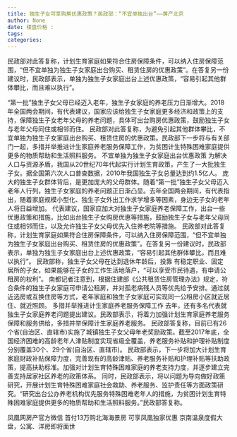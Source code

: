 ```yaml
---
title: 独生子女可享购房优惠政策？民政部：“不宜单独出台”——房产北京
author: None
date: 楼盘价格 : 
tags: 
categories: 
---
```

民政部对此答复称，计划生育家庭如果符合住房保障条件，可以纳入住房保障范围，“但不宜单独为独生子女家庭出台购买、租赁住房的优惠政策”。在答复另一份建议时，民政部表示，单独为独生子女家庭出台上述优惠政策，“容易引起其他群体攀比，而且难以执行”。
<!-- more -->
“第一批”独生子女父母已经迈入老年，独生子女家庭的养老压力日渐增大。2018年全国两会期间，有代表建议，国家应该给独生子女家庭更多经济和政策上的支持，保障独生子女老年父母的养老问题，具体可出台购房优惠政策，鼓励独生子女与老年父母同住或相邻而住。
民政部对此答复称，为避免引起其他群体攀比，不宜单独为独生子女家庭出台购买、租赁住房的优惠政策。民政部下一步将与有关部门一起，多措并举推进计生家庭养老服务保障工作，为贫困计生特殊困难家庭提供更多的物质帮助和生活照料服务。
不宜单独为独生子女家庭出台优惠政策
为解决人口与资源矛盾，我国从20世纪70年代起实行计划生育政策，产生了一大批独生子女。据全国第六次人口普查数据，2010年我国独生子女总量达到约1.5亿人。
庞大的独生子女群体背后，是更加庞大的父母群体。随着“第一批”独生子女父母迈入老年人行列，独生子女家庭的养老问题正日渐凸显。去年全国两会期间，有代表指出，随着家庭规模小型化、独生子女外出工作求学增多等因素，身边无子女的老年人将日益增加。
代表建议，国家应加大对独生子女家庭养老保障工作，出台一些优惠政策和措施，比如出台独生子女购房优惠等措施，鼓励独生子女与老年父母同住或相邻而住，以及允许独生子女父母优先入住养老院等措施。
民政部对此答复称，计划生育家庭如果符合住房保障条件，可以纳入住房保障范围，“但不宜单独为独生子女家庭出台购买、租赁住房的优惠政策”。在答复另一份建议时，民政部表示，单独为独生子女家庭出台上述优惠政策，“容易引起其他群体攀比，而且难以执行”。
民政部称，独生子女父母在达到退休年龄后，投靠
有稳定职业、固定居所的子女，如果能够在子女的工作生活地落户，“可以享受市民待遇，有申请公租房的权利”。
南都记者注意到，根据住建部《公共租赁住房管理办法》规定，符合条件的独生子女家庭可申请公租房，并对孤老病残人员等优先给予安排。通过就近选房或互换住房等方式，老年家庭和独生子女家庭可实现同一公租房小区就近居住、就近照顾。
多措并举推进计生家庭养老服务保障工作
去年，还有多名代表就独生子女家庭养老问题提出建议。民政部表示，将着力加强计划生育家庭养老服务保障和服务供给，多措并举保障计生家庭养老服务。
民政部答复称，目前已有26个省(自治区、直辖市)实施了城镇独生子女父母年老奖励政策。截至2017年底，全国经济困难的高龄老年人津贴制度实现省级全覆盖，养老服务补贴和护理补贴制度分别覆盖30个、29个省(自治区、直辖市)。
民政部表示，下一步将加大计划生育家庭财政补贴保障力度，完善现有的高龄津贴、养老服务补贴和护理补贴等扶助政策，提高扶助标准。加强对计划生育特殊困难家庭的养老支持力度，并逐步建立完善支持居家社区养老的政策体系。
同时，民政部表示，将以问题为导向做好政策研究，开展计划生育特殊困难家庭社会救助、养老服务、监护责任等方面政策研究。“研究出台公办养老机构优先服务特殊困难老年人的措施，为贫困计划生育特殊困难家庭提供更多的物质帮助和生活照料服务。”民政部答复称。
                        
                        
                        
                        
                                        
                    
                    
                
                    
                    
                    
                
                    
                
凤凰网房产官方微信
首付13万购北海海景房 可享凤凰独家优惠
京南温泉度假大盘，公寓、洋房即将面世
	                        
	                    
	                        
	                    

